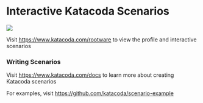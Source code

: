# Interactive Katacoda Scenarios

[![](http://shields.katacoda.com/katacoda/rootware/count.svg)](https://www.katacoda.com/rootware "Get your profile on Katacoda.com")

Visit https://www.katacoda.com/rootware to view the profile and interactive scenarios

### Writing Scenarios
Visit https://www.katacoda.com/docs to learn more about creating Katacoda scenarios

For examples, visit https://github.com/katacoda/scenario-example
